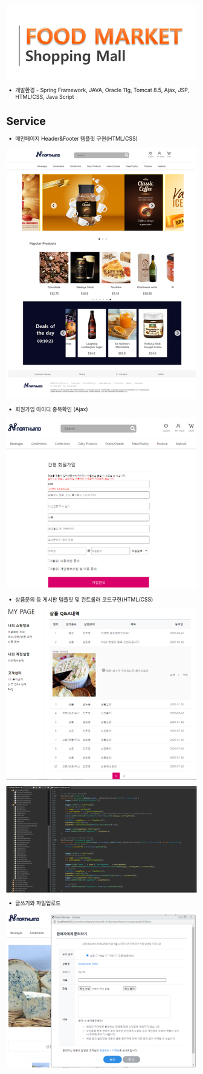 [![Project title](./image/20200830_205816.png)](https://github.com/jaelyung/Northwind-Spring-)

- 개발환경 - Spring Framework, JAVA, Oracle 11g, Tomcat 8.5, Ajax, JSP, HTML/CSS, Java Script

# Service

- 메인페이지 Header&Footer 템플릿 구현(HTML/CSS)

![Main Page](./image/main.png)

- 회원가입 아이디 중복확인 (Ajax)

![Join up](./image/join.png)

- 상품문의 등 게시판 템플릿 및 컨트롤러 코드구현(HTML/CSS)

![QnA Page](./image/qna.png)

![Controller Code](./image/code.png)

- 글쓰기와 파일업로드

![Write](./image/writing.png)
